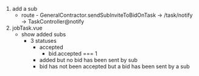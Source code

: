 1. add a sub
    - route - GeneralContractor.sendSubInviteToBidOnTask -> /task/notify -> TaskController@notify
2. jobTask.vue
    - show added subs
        - 3 statuses
            - accepted
                - bid.accepted === 1
            - added but no bid has been sent by sub
            - bid has not been accepted but a bid has been sent by a sub
        
        
